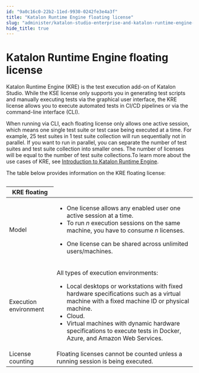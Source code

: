 ```yaml
---
id: "9a0c16c0-22b2-11ed-9930-0242fe3e4a3f"
title: "Katalon Runtime Engine floating license"
slug: "administer/katalon-studio-enterprise-and-katalon-runtime-engine-license/katalon-runtime-engine-floating-license"
hide_title: true
---
```


# <a id="id" class="anchor_top_offset"/><a id="ariaid-title1" class="anchor_top_offset"/>Katalon Runtime Engine floating license

<p xmlns="http://www.w3.org/1999/xhtml" className="p">Katalon Runtime Engine (KRE) is the test execution add-on of Katalon Studio. While the KSE license only supports you in generating test scripts and manually executing tests via the graphical user interface, the KRE license allows you to execute automated tests in CI/CD pipelines or via the command-line interface (CLI).</p> 
<p xmlns="http://www.w3.org/1999/xhtml" className="p">When running via CLI, each floating license only allows one active session, which means one single test suite or test case being executed at a time. For example, 25 test suites in 1 test suite collection will run sequentially not in parallel. If you want to run in parallel, you can separate the number of test suites and test suite collection into smaller ones. The number of licenses will be equal to the number of test suite collections.To learn more about the use cases of KRE, see <a className="xref" href="/docs/execute/katalon-runtime-engine/katalon-runtime-engine-overview">Introduction to Katalon Runtime Engine</a>.</p> 
<p xmlns="http://www.w3.org/1999/xhtml" className="p">The table below provides information on the KRE floating license:</p> 
<table xmlns="http://www.w3.org/1999/xhtml" className="table anchor_top_offset" id="id__1e235c1e-729b-4754-8cfc-6b5885e47f92"><caption /><colgroup><col /><col /></colgroup><thead className="thead"><tr className><th className="entry anchor_top_offset" id="id__1e235c1e-729b-4754-8cfc-6b5885e47f92__entry__1" colSpan={2}>KRE floating</th></tr></thead><tbody className="tbody"><tr className><td className="entry" headers="id__1e235c1e-729b-4754-8cfc-6b5885e47f92__entry__1 ">Model</td><td className="entry" headers="id__1e235c1e-729b-4754-8cfc-6b5885e47f92__entry__1 "><ul className="ul"><li className="li">One license allows any enabled user one active session at a time.</li><li className="li">To run <em className="ph i">n</em> execution sessions on the same machine, you have to consume <em className="ph i">n</em> licenses.</li><li className="li"><p className="p"> One license can be shared across unlimited users/machines.</p></li></ul></td></tr><tr className><td className="entry" headers="id__1e235c1e-729b-4754-8cfc-6b5885e47f92__entry__1 ">Execution environment</td><td className="entry" headers="id__1e235c1e-729b-4754-8cfc-6b5885e47f92__entry__1 "><p className="p">All types of execution environments:</p><ul className="ul"><li className="li">Local desktops or workstations with fixed hardware specifications such as a virtual machine with a fixed machine ID or physical machine.</li><li className="li">Cloud.</li><li className="li">Virtual machines with dynamic hardware specifications to execute tests in Docker, Azure, and Amazon Web Services.</li></ul></td></tr><tr className><td className="entry" headers="id__1e235c1e-729b-4754-8cfc-6b5885e47f92__entry__1 ">License counting</td><td className="entry" headers="id__1e235c1e-729b-4754-8cfc-6b5885e47f92__entry__1 ">Floating licenses cannot be counted unless a running session is being executed.</td></tr></tbody></table> 
<p xmlns="http://www.w3.org/1999/xhtml" className="p"> </p> 

